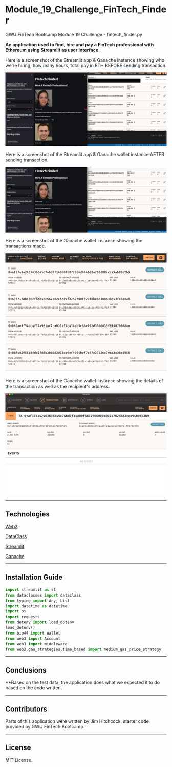 # Module_19_Challenge_FinTech_Finder

GWU FinTech Bootcamp Module 19 Challenge - fintech_finder.py

**An application used to find, hire and pay a FinTech professional with Ethereum using Streamlit as user interface .**

Here is a screenshot of the Streamlit app & Ganache instance showing who we're hiring, how many hours, total pay in ETH BEFORE sending transaction.

![Screenshot](https://github.com/jimhitchcock/Module_19_Challenge_FinTech_Finder/blob/main/Images/app_and_wallet_before_tx.png)

Here is a screenshot of the Streamlit app & Ganache wallet instance AFTER sending transaction.

![Screenshot](https://github.com/jimhitchcock/Module_19_Challenge_FinTech_Finder/blob/main/Images/app_and_wallet_after_tx.png)

Here is a screenshot of the Ganache wallet instance showing the transactions made.

![Screenshot](https://github.com/jimhitchcock/Module_19_Challenge_FinTech_Finder/blob/main/Images/transaction_history.png)

Here is a screenshot of the Ganache wallet instance showing the details of the transaction as well as the recipient's address.

![Screenshot](https://github.com/jimhitchcock/Module_19_Challenge_FinTech_Finder/blob/main/Images/receipient_address_ss.png)

---

## Technologies

[Web3](https://web3py.readthedocs.io/en/v5/)

[DataClass](https://docs.python.org/3/library/dataclasses.html)

[Streamlit](https://streamlit.io/)

[Ganache](https://docs.streamlit.io/)

---

## Installation Guide

```python
import streamlit as st
from dataclasses import dataclass
from typing import Any, List
import datetime as datetime
import os
import requests
from dotenv import load_dotenv
load_dotenv()
from bip44 import Wallet
from web3 import Account
from web3 import middleware
from web3.gas_strategies.time_based import medium_gas_price_strategy
```
---

## Conclusions

**Based on the test data, the application does what we expected it to do based on the code written.

---

## Contributors

Parts of this application were written by Jim Hitchcock, starter code provided by GWU FinTech Bootcamp.

---

## License

MIT License.